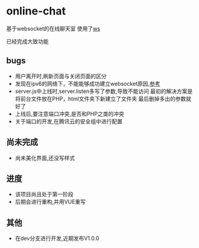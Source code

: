 # online-chat
基于websocket的在线聊天室
使用了[ws](https://github.com/websockets/ws)

已经完成大致功能

## bugs

- 用户离开时,刷新页面与关闭页面的区分
- 发现在ipv6的网络下，不能能够成功建立websocket原因,[参考](https://stackoverflow.com/questions/31984934/calling-ipv6-ip-using-websocket-interface)
- server.js中上线时,server.listen多写了参数,导致不能访问
  最初的解决方案是将前台文件放在PHP，html文件夹下新建立了文件夹
  最后删掉多出的参数就好了
- 上线后,要注意端口冲突,是否和PHP之类的冲突
- 关于端口的开发,在腾讯云的安全组中进行配置

## 尚未完成

- 尚未美化界面,还没写样式

## 进度

- 该项目尚且处于第一阶段
- 后期会进行重构,并用VUE重写

## 其他

- 在dev分支进行开发,近期发布V1.0.0